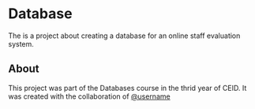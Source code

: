 # Database
The is a project about creating a database for an online staff evaluation system.

## About
This project was part of the Databases course in the thrid year of CEID. It was created with the collaboration of [@username](link)
